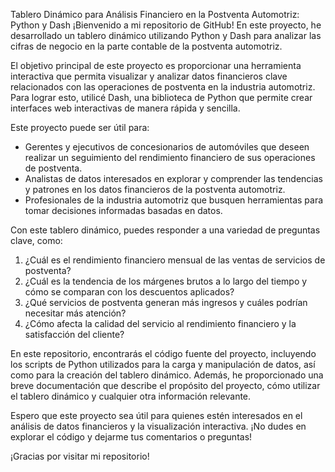 Tablero Dinámico para Análisis Financiero en la Postventa Automotriz: Python y Dash
¡Bienvenido a mi repositorio de GitHub! En este proyecto, he desarrollado un tablero dinámico utilizando Python y Dash para analizar las cifras de negocio en la parte contable de la postventa automotriz.

El objetivo principal de este proyecto es proporcionar una herramienta interactiva que permita visualizar y analizar datos financieros clave relacionados con las operaciones de postventa en la industria automotriz. Para lograr esto, utilicé Dash, una biblioteca de Python que permite crear interfaces web interactivas de manera rápida y sencilla.

Este proyecto puede ser útil para:

- Gerentes y ejecutivos de concesionarios de automóviles que deseen realizar un seguimiento del rendimiento financiero de sus operaciones de postventa.
- Analistas de datos interesados en explorar y comprender las tendencias y patrones en los datos financieros de la postventa automotriz.
- Profesionales de la industria automotriz que busquen herramientas para tomar decisiones informadas basadas en datos.

Con este tablero dinámico, puedes responder a una variedad de preguntas clave, como:

1. ¿Cuál es el rendimiento financiero mensual de las ventas de servicios de postventa?
2. ¿Cuál es la tendencia de los márgenes brutos a lo largo del tiempo y cómo se comparan con los descuentos aplicados?
3. ¿Qué servicios de postventa generan más ingresos y cuáles podrían necesitar más atención?
4. ¿Cómo afecta la calidad del servicio al rendimiento financiero y la satisfacción del cliente?

En este repositorio, encontrarás el código fuente del proyecto, incluyendo los scripts de Python utilizados para la carga y manipulación de datos, así como para la creación del tablero dinámico. Además, he proporcionado una breve documentación que describe el propósito del proyecto, cómo utilizar el tablero dinámico y cualquier otra información relevante.

Espero que este proyecto sea útil para quienes estén interesados en el análisis de datos financieros y la visualización interactiva. ¡No dudes en explorar el código y dejarme tus comentarios o preguntas!

¡Gracias por visitar mi repositorio!
